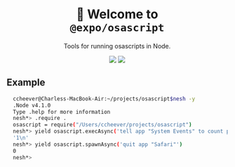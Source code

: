 <!-- Title -->
<h1 align="center">
👋 Welcome to <br><code>@expo/osascript</code>
</h1>

<p align="center">Tools for running osascripts in Node.</p>

<p align="center">
  <img src="https://flat.badgen.net/packagephobia/install/@expo/osascript">

  <a href="https://www.npmjs.com/package/@expo/osascript">
    <img src="https://flat.badgen.net/npm/dw/@expo/osascript" target="_blank" />
  </a>
</p>

<!-- Body -->

## Example

```sh
  ccheever@Charless-MacBook-Air:~/projects/osascript$nesh -y
  .Node v4.1.0
  Type .help for more information
  nesh*> .require .
  osascript = require("/Users/ccheever/projects/osascript")
  nesh*> yield osascript.execAsync('tell app "System Events" to count processes whose name is "Simulator"')
  '1\n'
  nesh*> yield osascript.spawnAsync('quit app "Safari"')
  0
  nesh*>
```
